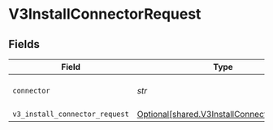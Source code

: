 # V3InstallConnectorRequest


## Fields

| Field                                                                                          | Type                                                                                           | Required                                                                                       | Description                                                                                    |
| ---------------------------------------------------------------------------------------------- | ---------------------------------------------------------------------------------------------- | ---------------------------------------------------------------------------------------------- | ---------------------------------------------------------------------------------------------- |
| `connector`                                                                                    | *str*                                                                                          | :heavy_check_mark:                                                                             | The connector to filter by                                                                     |
| `v3_install_connector_request`                                                                 | [Optional[shared.V3InstallConnectorRequest]](../../models/shared/v3installconnectorrequest.md) | :heavy_minus_sign:                                                                             | N/A                                                                                            |